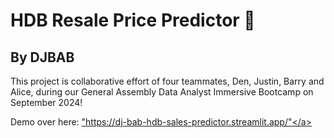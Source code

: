 <h1>HDB Resale Price Predictor 🏡 </h1>
<h2>By DJBAB</h2>

This project is collaborative effort of four teammates, Den, Justin, Barry and Alice, during our General Assembly Data Analyst Immersive Bootcamp on September 2024!

Demo over here:
<a href>"https://dj-bab-hdb-sales-predictor.streamlit.app/"</a>


